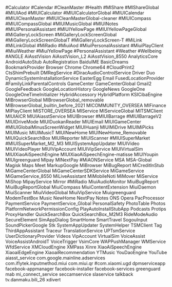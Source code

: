 #Calculator
#Calendar
#CleanMaster
#Health 
#MIShare
#MIShareGlobal
#MIUIAod
#MIUICalculator
#MIUICalculatorGlobal
#MIUICalendar
#MIUICleanMaster 
#MIUICleanMasterGlobal-cleaner
#MIUICompass
#MIUICompassGlobal
#MIUIMusicGlobal
#MIUINotes
#MIUIPersonalAssistant
#MIUIYellowPage
#MIUIYellowPageGlobal
#MiGalleryLockScreen
#MiGalleryLockScreenGlobal
#MiGalleryLockScreenGlobalT
#MiGalleryLockScreen-T
#MiLink
#MiLinkGlobal
#MiRadio 
#MiuiAod
#MiuiPersonalAssistant
#MiuiPlayClient
#MiuiWeather 
#MiuiYellowPage
#PersonalAssistant
#Weather 
#Wellbeing
#ANGLE
AiAsstVision
AiAsstVision_L2
AiAsstVision_8550
AnalyticsCore
AndroidAutoStub
AutoRegistration
BaiduIME
BasicDreams
BookmarkProvider
Browser 
Chrome
Chrome64
#CloudPrint2 
CtsShimPrebuilt
DMRegService
#DiracAudioControlService
Driver
Duo
DynamicSystemInstallationService
EasterEgg
Email 
FusedLocationProvider
#FamilyLinkParentalControls
GameCenter
GameCenterGlobal
Gmail2
GoogleFeedback 
GoogleLocationHistory 
GoogleNews
GoogleOne
GoogleOneTimeInitializer 
HybridAccessory
HybridPlatform
KSICibaEngine 
MIBrowserGlobal 
MIBrowserGlobal_removable
MIBrowserGlobal_builtin_before_2021
MICOMMUNITY_OVERSEA
MIFinance
MIPlayClient
MISTORE_OVERSEA
MIService
MIServiceGlobal
MITSMClient
MIUIAICR
MIUIAiasstService
MIUIBrowser
#MIUIBarrage
#MIUIBarrageV2
MIUIDriveMode
MIUIDuokanReader
MIUIEmail 
MIUIGameCenter
#MIUIGlobalMinusScreenWidget
MIUIHuanji
MIUIMiDrive
MIUIMiPicks
MIUIMusic
MIUIMusicT
MIUINewHome
MIUINewHome_Removable
MIUIQuickSearchBox
MIUIReporter
MIUIScanner
#MIUISuperMarket
#MIUISuperMarket_M2_M3
MIUISystemAppUpdater
MIUIVideo
MIUIVideoPlayer
MIUIVipAccount
MIUIVipService
MIUIVirtualSim
MIUIXiaoAiSpeechEngine
MIUIXiaoAiSpeechEngine-matisse
MIUIYoupin
MIUIgreenguard
MIpay
MINextPay
#MiAONService
MSA
MSA-Global
Magisk
Maps
Meet
MarkupGoogle 
MiBrowser
MiBugReport
MiCreditInStub
MiGameCenterGlobal
MiGameCenterSDKService
MiGameService
MiGameService_8550
MiLiveAssistant
MiMobileNoti 
MiMover
MiService
MiShop
MipayService
Mirror
#MiRadio
MiuiAudioMonitor
MiuiBugReport
MiuiBugReportGlobal
MiuiCompass
MiuiContentExtension
MiuiDaemon
MiuiScanner
MiuiVideoGlobal 
MiuiVipService
Miuigreenguard
ModemTestBox
Music 
NewHome
NextPay
Notes
ONS
Opera
PacProcessor
PaymentService
PaymentService_Global
PersonalSafety
PhotoTable
Photos
PlatformNetworkPermissionConfig
PlayAutoInstallStubApp
Podcasts
Protips
ProxyHandler
QuickSearchBox
QuickSearchBox_M2M3
RideModeAudio
SecureElement
SimAppDialog
SmartHome
SmartTravel
SogouInput
SoundPickerGoogle 
Stk
SystemAppUpdater
SystemHelper
TSMClient
Tag
ThirdAppAssistant
Traceur
TranslationService
UPTsmService
UserDictionaryProvider 
Videos
VipAccount 
VirtualSim 
VoiceAssist
VoiceAssistAndroidT
VoiceTrigger
VsimCore
WAPPushManager
WMService
WfdService
XMCloudEngine
XMPass
Xinre 
XiaoAiSpeechEngine
XiaoaiEdgeEngine
XiaoaiRecommendation
YTMusic
YouDaoEngine 
YouTube
aiasst_service
com.google.mainline.adservices
com.iflytek.inputmethod.miui
com.miui.qr
#com.xiaomi.ugd
dpmserviceapp
facebook-appmanager
facebook-installer
facebook-services
greenguard
mab 
mi_connect_service
seccamservice
slaservice 
talkback
tv.danmaku.bili_26
xdivert
